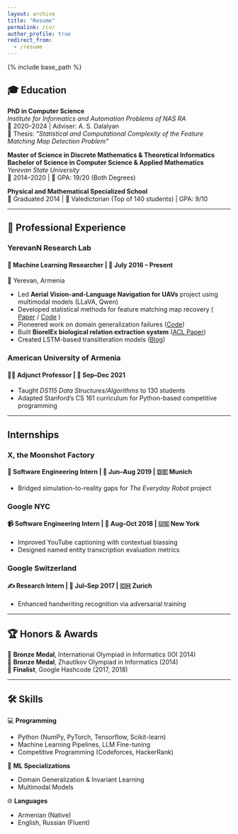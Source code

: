 ```yaml
---
layout: archive
title: "Resume"
permalink: /cv/
author_profile: true
redirect_from:
  - /resume
---
```


{% include base_path %}

## 🎓 Education  

**PhD in Computer Science**  
*Institute for Informatics and Automation Problems of NAS RA*  
📅 2020–2024 | Adviser: A. S. Dalalyan  
📜 Thesis: *"Statistical and Computational Complexity of the Feature Matching Map Detection Problem"*  

**Master of Science in Discrete Mathematics & Theoretical Informatics**  
**Bachelor of Science in Computer Science & Applied Mathematics**  
*Yerevan State University*  
📅 2014–2020 | 🏅 GPA: 19/20 (Both Degrees)  

**Physical and Mathematical Specialized School**  
📅 Graduated 2014 | 🥇 Valedictorian (Top of 140 students) | GPA: 9/10  

---

## 💼 Professional Experience  

### **YerevanN Research Lab**  
#### 🧠 Machine Learning Researcher | 📅 July 2016 – Present  
📍 Yerevan, Armenia  
- Led **Aerial Vision-and-Language Navigation for UAVs** project using multimodal models (LLaVA, Qwen)  
- Developed statistical methods for feature matching map recovery ( [Paper](https://proceedings.mlr.press/v206/minasvan23a/minasvan23a.pdf) /  [Code](https://github.com/TigranGalstyan/Matching-Map-Recovery-with-Outliers) )  
- Pioneered work on domain generalization failures ([Code](https://github.com/YerevanNN/dom-gen-failure-modes))  
- Built **BioreIEx biological relation extraction system** ([ACL Paper](https://www.aclweb.org/anthology/W19-5019/))  
- Created LSTM-based transliteration models ([Blog](https://yerevann.github.io/2016/09/09/automatic-transliteration-with-lstm))  

### **American University of Armenia**  
#### 👨🏫 Adjunct Professor | 📅 Sep–Dec 2021  
- Taught *DS115 Data Structures/Algorithms* to 130 students  
- Adapted Stanford’s CS 161 curriculum for Python-based competitive programming  

---

##  Internships  

### **X, the Moonshot Factory**  
#### 🤖 Software Engineering Intern | 📅 Jun–Aug 2019 | 🇩🇪 Munich  
- Bridged simulation-to-reality gaps for *The Everyday Robot* project  

### **Google NYC**  
#### 📹 Software Engineering Intern | 📅 Aug–Oct 2018 | 🇺🇸 New York  
- Improved YouTube captioning with contextual biassing  
- Designed named entity transcription evaluation metrics  

### **Google Switzerland**  
#### ✍️ Research Intern | 📅 Jul–Sep 2017 | 🇨🇭 Zurich  
- Enhanced handwriting recognition via adversarial training  

---

## 🏆 Honors & Awards  
🥉 **Bronze Medal**, International Olympiad in Informatics (IOI 2014)  
🥉 **Bronze Medal**, Zhautikov Olympiad in Informatics (2014)  
🏅 **Finalist**, Google Hashcode (2017, 2018)  

---

## 🛠 Skills  

💻 **Programming**  
- Python (NumPy, PyTorch, Tensorflow, Scikit-learn)  
- Machine Learning Pipelines, LLM Fine-tuning  
- Competitive Programming (Codeforces, HackerRank)  

🧠 **ML Specializations**  
- Domain Generalization & Invariant Learning  
- Multimodal Models

🌐 **Languages**  
- Armenian (Native)
- English, Russian (Fluent)
  